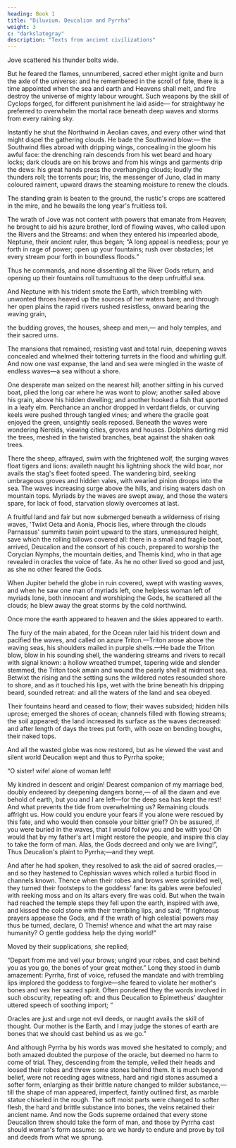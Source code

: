 ```yaml
---
heading: Book 1
title: "Diluvium. Deucalion and Pyrrha"
weight: 3
c: "darkslategray"
description: "Texts from ancient civilizations"
---
```



Jove scattered his thunder bolts wide.

But he feared the flames, unnumbered, sacred ether might ignite
and burn the axle of the universe:
and he remembered in the scroll of fate,
there is a time appointed when the sea
and earth and Heavens shall melt, and fire destroy
the universe of mighty labour wrought.
Such weapons by the skill of Cyclops forged,
for different punishment he laid aside—
for straightway he preferred to overwhelm
the mortal race beneath deep waves and storms
from every raining sky.

Instantly
he shut the Northwind in Aeolian caves,
and every other wind that might dispel
the gathering clouds. He bade the Southwind blow:—
the Southwind flies abroad with dripping wings,
concealing in the gloom his awful face:
the drenching rain descends from his wet beard
and hoary locks; dark clouds are on his brows
and from his wings and garments drip the dews:
his great hands press the overhanging clouds;
loudly the thunders roll; the torrents pour;
Iris, the messenger of Juno, clad
in many coloured raiment, upward draws
the steaming moisture to renew the clouds.

The standing grain is beaten to the ground,
the rustic's crops are scattered in the mire,
and he bewails the long year's fruitless toil.

The wrath of Jove was not content with powers
that emanate from Heaven; he brought to aid
his azure brother, lord of flowing waves,
who called upon the Rivers and the Streams:
and when they entered his impearled abode,
Neptune, their ancient ruler, thus began;
“A long appeal is needless; pour ye forth
in rage of power; open up your fountains;
rush over obstacles; let every stream
pour forth in boundless floods.” 

Thus he commands, and none dissenting all the River Gods return, and opening up their fountains roll
tumultuous to the deep unfruitful sea.

And Neptune with his trident smote the Earth, which trembling with unwonted throes heaved up
the sources of her waters bare; and through her open plains the rapid rivers rushed
resistless, onward bearing the waving grain,

the budding groves, the houses, sheep and men,—
and holy temples, and their sacred urns.

The mansions that remained, resisting vast
and total ruin, deepening waves concealed
and whelmed their tottering turrets in the flood
and whirling gulf. And now one vast expanse,
the land and sea were mingled in the waste
of endless waves—a sea without a shore.

One desperate man seized on the nearest hill;
another sitting in his curved boat,
plied the long oar where he was wont to plow;
another sailed above his grain, above
his hidden dwelling; and another hooked
a fish that sported in a leafy elm.
Perchance an anchor dropped in verdant fields,
or curving keels were pushed through tangled vines;
and where the gracile goat enjoyed the green,
unsightly seals reposed. Beneath the waves
were wondering Nereids, viewing cities, groves
and houses. Dolphins darting mid the trees,
meshed in the twisted branches, beat against
the shaken oak trees. 

There the sheep, affrayed,
swim with the frightened wolf, the surging waves
float tigers and lions: availeth naught
his lightning shock the wild boar, nor avails
the stag's fleet footed speed. The wandering bird,
seeking umbrageous groves and hidden vales,
with wearied pinion droops into the sea.
The waves increasing surge above the hills,
and rising waters dash on mountain tops.
Myriads by the waves are swept away,
and those the waters spare, for lack of food,
starvation slowly overcomes at last.

A fruitful land and fair but now submerged
beneath a wilderness of rising waves,
'Twixt Oeta and Aonia, Phocis lies,
where through the clouds Parnassus' summits twain
point upward to the stars, unmeasured height,
save which the rolling billows covered all:
there in a small and fragile boat, arrived,
Deucalion and the consort of his couch,
prepared to worship the Corycian Nymphs,
the mountain deities, and Themis kind,
who in that age revealed in oracles
the voice of fate. As he no other lived
so good and just, as she no other feared
the Gods.

When Jupiter beheld the globe
in ruin covered, swept with wasting waves,
and when he saw one man of myriads left,
one helpless woman left of myriads lone,
both innocent and worshiping the Gods,
he scattered all the clouds; he blew away
the great storms by the cold northwind.


Once more
the earth appeared to heaven and the skies
appeared to earth. 

The fury of the main
abated, for the Ocean ruler laid
his trident down and pacified the waves,
and called on azure Triton.—Triton arose
above the waving seas, his shoulders mailed
in purple shells.—He bade the Triton blow,
blow in his sounding shell, the wandering streams
and rivers to recall with signal known:
a hollow wreathed trumpet, tapering wide
and slender stemmed, the Triton took amain
and wound the pearly shell at midmost sea.
Betwixt the rising and the setting suns
the wildered notes resounded shore to shore,
and as it touched his lips, wet with the brine
beneath his dripping beard, sounded retreat:
and all the waters of the land and sea
obeyed. 

Their fountains heard and ceased to flow;
their waves subsided; hidden hills uprose;
emerged the shores of ocean; channels filled
with flowing streams; the soil appeared; the land
increased its surface as the waves decreased:
and after length of days the trees put forth,
with ooze on bending boughs, their naked tops.

And all the wasted globe was now restored,
but as he viewed the vast and silent world
Deucalion wept and thus to Pyrrha spoke;

“O sister! wife! alone of woman left!

My kindred in descent and origin!
Dearest companion of my marriage bed,
doubly endeared by deepening dangers borne,—
of all the dawn and eve behold of earth,
but you and I are left—for the deep sea
has kept the rest! And what prevents the tide
from overwhelming us? Remaining clouds
affright us. How could you endure your fears
if you alone were rescued by this fate,
and who would then console your bitter grief?
Oh be assured, if you were buried in the waves,
that I would follow you and be with you!
Oh would that by my father's art I might
restore the people, and inspire this clay
to take the form of man. Alas, the Gods
decreed and only we are living!”, Thus
Deucalion's plaint to Pyrrha;—and they wept.

And after he had spoken, they resolved
to ask the aid of sacred oracles,—
and so they hastened to Cephissian waves
which rolled a turbid flood in channels known.
Thence when their robes and brows were sprinkled well,
they turned their footsteps to the goddess' fane:
its gables were befouled with reeking moss
and on its altars every fire was cold.
But when the twain had reached the temple steps
they fell upon the earth, inspired with awe,
and kissed the cold stone with their trembling lips,
and said; “If righteous prayers appease the Gods,
and if the wrath of high celestial powers
may thus be turned, declare, O Themis! whence
and what the art may raise humanity?
O gentle goddess help the dying world!”

Moved by their supplications, she replied;

“Depart from me and veil your brows; ungird
your robes, and cast behind you as you go,
the bones of your great mother.” Long they stood
in dumb amazement: Pyrrha, first of voice,
refused the mandate and with trembling lips
implored the goddess to forgive—she feared
to violate her mother's bones and vex
her sacred spirit. Often pondered they
the words involved in such obscurity,
repeating oft: and thus Deucalion
to Epimetheus' daughter uttered speech
of soothing import; “ 

Oracles are just and urge not evil deeds, or naught avails
the skill of thought. Our mother is the Earth,
and I may judge the stones of earth are bones
that we should cast behind us as we go.”

And although Pyrrha by his words was moved
she hesitated to comply; and both amazed
doubted the purpose of the oracle,
but deemed no harm to come of trial. They,
descending from the temple, veiled their heads
and loosed their robes and threw some stones
behind them. It is much beyond belief,
were not receding ages witness, hard
and rigid stones assumed a softer form,
enlarging as their brittle nature changed
to milder substance,—till the shape of man
appeared, imperfect, faintly outlined first,
as marble statue chiseled in the rough.
The soft moist parts were changed to softer flesh,
the hard and brittle substance into bones,
the veins retained their ancient name. And now
the Gods supreme ordained that every stone
Deucalion threw should take the form of man,
and those by Pyrrha cast should woman's form
assume: so are we hardy to endure and prove by toil and deeds from what we sprung.